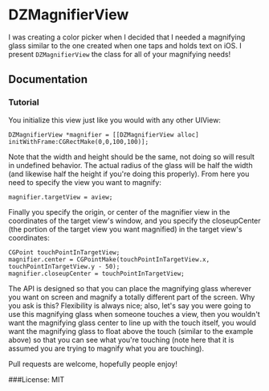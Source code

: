 DZMagnifierView
===
I was creating a color picker when I decided that I needed a magnifying glass similar to the one created when one taps and holds text on iOS. I present `DZMagnifierView` the class for all of your magnifying needs!

## Documentation
### Tutorial
You initialize this view just like you would with any other UIView:

    DZMagnifierView *magnifier = [[DZMagnifierView alloc] initWithFrame:CGRectMake(0,0,100,100)];

Note that the width and height should be the same, not doing so will result in undefined behavior. The actual radius of the glass will be half the width (and likewise half the height if you're doing this properly). From here you need to specify the view you want to magnify:

    magnifier.targetView = aview;

Finally you specify the origin, or center of the magnifier view in the coordinates of the target view's window, and you specify the closeupCenter (the portion of the target view you want magnified) in the target view's coordinates:

    CGPoint touchPointInTargetView;
    magnifier.center = CGPointMake(touchPointInTargetView.x, touchPointInTargetView.y - 50);
    magnifier.closeupCenter = touchPointInTargetView;

The API is designed so that you can place the magnifying glass wherever you want on screen and magnify a totally different part of the screen. Why you ask is this? Flexibility is always nice; also, let's say you were going to use this magnifying glass when someone touches a view, then you wouldn't want the magnifying glass center to line up with the touch itself, you would want the magnifying glass to float above the touch (similar to the example above) so that you can see what you're touching (note here that it is assumed you are trying to magnify what you are touching).

Pull requests are welcome, hopefully people enjoy!

###License: MIT
